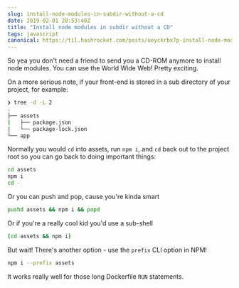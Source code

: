 ```yaml
---
slug: install-node-modules-in-subdir-without-a-cd
date: 2019-02-01 20:53:40Z
title: "Install node modules in subdir without a CD"
tags: javascript
canonical: https://til.hashrocket.com/posts/ueyckrbx7p-install-node-modules-in-subdir-without-a-cd
---
```



So yea you don't need a friend to send you a CD-ROM anymore to install node modules. You can use the World Wide Web! Pretty exciting.

On a more serious note, if your front-end is stored in a sub directory of your project, for example:

```bash
❯ tree -d -L 2
.
├── assets
|   ├── package.json
|   └── package-lock.json
└── app
```


Normally you would `cd` into assets, run `npm i`, and `cd` back out to the project root so you can go back to doing important things:

```bash
cd assets
npm i
cd -
```

Or you can push and pop, cause you're kinda smart 

```bash
pushd assets && npm i && popd
```

Or if you're a really cool kid you'd use a sub-shell 

```bash
(cd assets && npm i)
```

But wait! There's another option - use the `prefix` CLI option in NPM!

```bash
npm i --prefix assets
```

It works really well for those long Dockerfile `RUN` statements.
